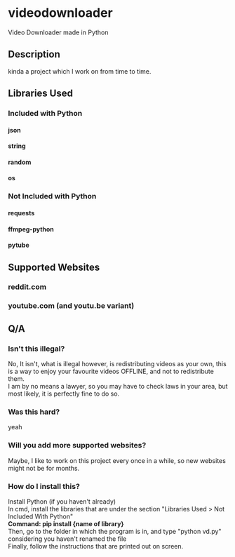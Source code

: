 # videodownloader
Video Downloader made in Python
## Description
kinda a project which I work on from time to time.
## Libraries Used
### Included with Python
#### json
#### string
#### random
#### os
### Not Included with Python
#### requests
#### ffmpeg-python
#### pytube
## Supported Websites
### reddit.com
### youtube.com (and youtu.be variant)
## Q/A
### Isn't this illegal?
No, It isn't, what is illegal however, is redistributing videos as your own, this is a way to enjoy your favourite videos OFFLINE, and not to redistribute them.<br>
I am by no means a lawyer, so you may have to check laws in your area, but most likely, it is perfectly fine to do so.
### Was this hard?
yeah
### Will you add more supported websites?
Maybe, I like to work on this project every once in a while, so new websites might not be for months.
### How do I install this?
Install Python (if you haven't already)<br>
In cmd, install the libraries that are under the section "Libraries Used > Not Included With Python"<br>
**Command: pip install {name of library}**<br>
Then, go to the folder in which the program is in, and type "python vd.py" considering you haven't renamed the file<br>
Finally, follow the instructions that are printed out on screen.
